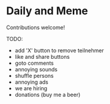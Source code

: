 # Daily and Meme

Contributions welcome!

TODO:
* add 'X' button to remove teilnehmer
* like and share buttons
* goto comments
* annoying sounds
* shuffle persons
* annoying ads
* we are hiring
* donations (buy me a beer)


